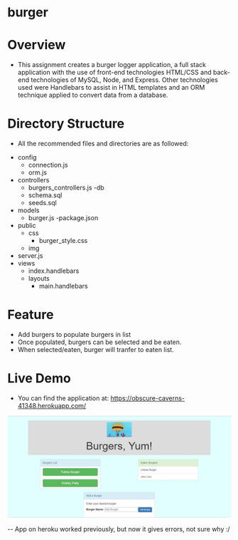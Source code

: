 # burger

# Overview

* This assignment creates a burger logger application, a full stack application with the use of front-end technologies HTML/CSS and back-end technologies of MySQL, Node, and Express. Other technologies used were Handlebars to assist in HTML templates and an ORM technique applied to convert data from a database.

# Directory Structure

* All the recommended files and directories are as followed:
- config
    - connection.js
    - orm.js
- controllers
    - burgers_controllers.js
-db
    - schema.sql
    - seeds.sql
- models
    - burger.js
-package.json
- public
    - css
        - burger_style.css
    - img
- server.js
- views
    - index.handlebars
    - layouts
        - main.handlebars

# Feature

* Add burgers to populate burgers in list
* Once populated, burgers can be selected and be eaten.
* When selected/eaten, burger will tranfer to eaten list.

# Live Demo

* You can find the application at: https://obscure-caverns-41348.herokuapp.com/


![Deployed](https://github.com/2thao21/burger/blob/master/public/assets/img/burger_heroku.JPG)

-- App on heroku worked previously, but now it gives errors, not sure why :/
